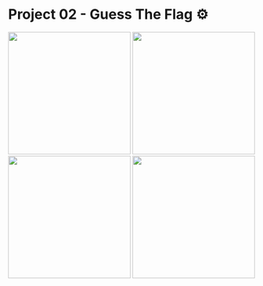 # Project 02 - Guess The Flag ⚙️

<div>
   <img src="https://github.com/enesozmus/GuessTheFlag/assets/94680591/18103f3d-c18f-46bd-9389-94cbec792752" width="250">
   <img src="https://github.com/enesozmus/GuessTheFlag/assets/94680591/b9553fac-be35-45d3-ac5d-2c2c1bc06e6a" width="250">
</div>

<div>
   <img src="https://github.com/enesozmus/GuessTheFlag/assets/94680591/c97b1b78-5b72-4411-826b-2da3ec46f790" width="250">
   <img src="https://github.com/enesozmus/GuessTheFlag/assets/94680591/c1946822-3507-4e6b-bf21-2e7c18aa6f65" width="250">
</div>
